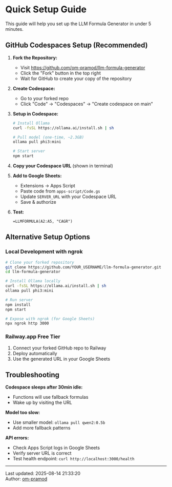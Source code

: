 # Quick Setup Guide

This guide will help you set up the LLM Formula Generator in under 5 minutes.

## GitHub Codespaces Setup (Recommended)

1. **Fork the Repository:**
   - Visit https://github.com/om-pramod/llm-formula-generator
   - Click the "Fork" button in the top right
   - Wait for GitHub to create your copy of the repository

2. **Create Codespace:**
   - Go to your forked repo
   - Click "Code" → "Codespaces" → "Create codespace on main"

3. **Setup in Codespace:**
   ```bash
   # Install Ollama
   curl -fsSL https://ollama.ai/install.sh | sh
   
   # Pull model (one-time, ~2.3GB)
   ollama pull phi3:mini
   
   # Start server
   npm start
   ```

4. **Copy your Codespace URL** (shown in terminal)

5. **Add to Google Sheets:**
   - Extensions → Apps Script
   - Paste code from `apps-script/Code.gs`
   - Update `SERVER_URL` with your Codespace URL
   - Save & authorize

6. **Test:**
   ```
   =LLMFORMULA(A2:A5, "CAGR")
   ```

## Alternative Setup Options

### Local Development with ngrok
```bash
# Clone your forked repository
git clone https://github.com/YOUR_USERNAME/llm-formula-generator.git
cd llm-formula-generator

# Install Ollama locally
curl -fsSL https://ollama.ai/install.sh | sh
ollama pull phi3:mini

# Run server
npm install
npm start

# Expose with ngrok (for Google Sheets)
npx ngrok http 3000
```

### Railway.app Free Tier
1. Connect your forked GitHub repo to Railway
2. Deploy automatically
3. Use the generated URL in your Google Sheets

## Troubleshooting

**Codespace sleeps after 30min idle:**
- Functions will use fallback formulas
- Wake up by visiting the URL

**Model too slow:**
- Use smaller model: `ollama pull qwen2:0.5b`
- Add more fallback patterns

**API errors:**
- Check Apps Script logs in Google Sheets
- Verify server URL is correct
- Test health endpoint: `curl http://localhost:3000/health`

---
Last updated: 2025-08-14 21:33:20  
Author: [om-pramod](https://github.com/om-pramod)
